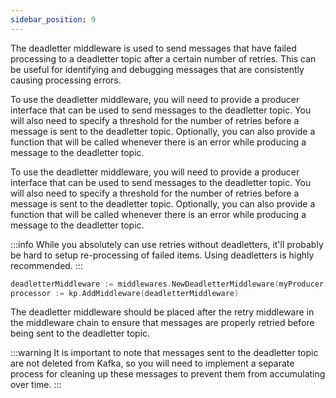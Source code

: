```yaml
---
sidebar_position: 9
---
```

The deadletter middleware is used to send messages that have failed processing to a deadletter topic after a certain number of retries. This can be useful for identifying and debugging messages that are consistently causing processing errors.

To use the deadletter middleware, you will need to provide a producer interface that can be used to send messages to the deadletter topic. You will also need to specify a threshold for the number of retries before a message is sent to the deadletter topic. Optionally, you can also provide a function that will be called whenever there is an error while producing a message to the deadletter topic.

To use the deadletter middleware, you will need to provide a producer interface that can be used to send messages to the deadletter topic. You will also need to specify a threshold for the number of retries before a message is sent to the deadletter topic. Optionally, you can also provide a function that will be called whenever there is an error while producing a message to the deadletter topic.

:::info
While you absolutely can use retries without deadletters, it'll probably be hard to setup re-processing of failed items. Using deadletters is highly recommended.
:::

```go
deadletterMiddleware := middlewares.NewDeadletterMiddleware(myProducer, 5, myOnProduceErrorsFunc)
processor := kp.AddMiddleware(deadletterMiddleware)
```

The deadletter middleware should be placed after the retry middleware in the middleware chain to ensure that messages are properly retried before being sent to the deadletter topic.

:::warning
It is important to note that messages sent to the deadletter topic are not deleted from Kafka, so you will need to implement a separate process for cleaning up these messages to prevent them from accumulating over time.
:::
